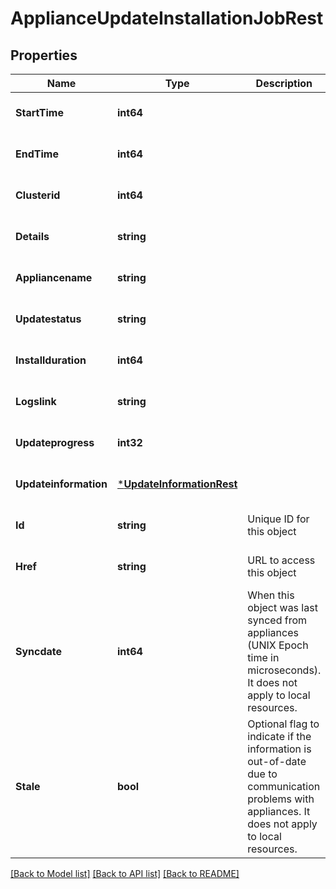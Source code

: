 # ApplianceUpdateInstallationJobRest

## Properties
Name | Type | Description | Notes
------------ | ------------- | ------------- | -------------
**StartTime** | **int64** |  | [optional] [default to null]
**EndTime** | **int64** |  | [optional] [default to null]
**Clusterid** | **int64** |  | [optional] [default to null]
**Details** | **string** |  | [optional] [default to null]
**Appliancename** | **string** |  | [optional] [default to null]
**Updatestatus** | **string** |  | [optional] [default to null]
**Installduration** | **int64** |  | [optional] [default to null]
**Logslink** | **string** |  | [optional] [default to null]
**Updateprogress** | **int32** |  | [optional] [default to null]
**Updateinformation** | [***UpdateInformationRest**](UpdateInformationRest.md) |  | [optional] [default to null]
**Id** | **string** | Unique ID for this object | [optional] [default to null]
**Href** | **string** | URL to access this object | [optional] [default to null]
**Syncdate** | **int64** | When this object was last synced from appliances (UNIX Epoch time in microseconds). It does not apply to local resources. | [optional] [default to null]
**Stale** | **bool** | Optional flag to indicate if the information is out-of-date due to communication problems with appliances. It does not apply to local resources. | [optional] [default to null]

[[Back to Model list]](../README.md#documentation-for-models) [[Back to API list]](../README.md#documentation-for-api-endpoints) [[Back to README]](../README.md)

